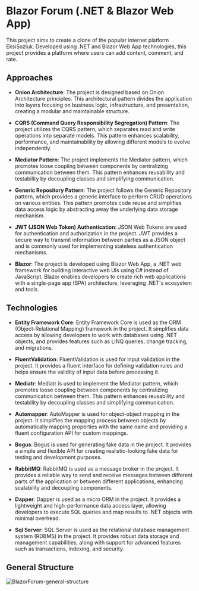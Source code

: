 
# Blazor Forum (.NET & Blazor Web App)

This project aims to create a clone of the popular internet platform EksiSozluk. Developed using .NET and Blazor Web App technologies, this project provides a platform where users can add content, comment, and rate.


## Approaches

- **Onion Architecture**: The project is designed based on Onion Architecture principles. This architectural pattern divides the application into layers focusing on business logic, infrastructure, and presentation, creating a modular and maintainable structure.

- **CQRS (Command Query Responsibility Segregation) Pattern**: The project utilizes the CQRS pattern, which separates read and write operations into separate models. This pattern enhances scalability, performance, and maintainability by allowing different models to evolve independently.

- **Mediator Pattern**: The project implements the Mediator pattern, which promotes loose coupling between components by centralizing communication between them. This pattern enhances reusability and testability by decoupling classes and simplifying communication.

- **Generic Repository Pattern**: The project follows the Generic Repository pattern, which provides a generic interface to perform CRUD operations on various entities. This pattern promotes code reuse and simplifies data access logic by abstracting away the underlying data storage mechanism.

- **JWT (JSON Web Token) Authentication**: JSON Web Tokens are used for authentication and authorization in the project. JWT provides a secure way to transmit information between parties as a JSON object and is commonly used for implementing stateless authentication mechanisms.

- **Blazor**: The project is developed using Blazor Web App, a .NET web framework for building interactive web UIs using C# instead of JavaScript. Blazor enables developers to create rich web applications with a single-page app (SPA) architecture, leveraging .NET's ecosystem and tools.

## Technologies

- **Entity Framework Core**: Entity Framework Core is used as the ORM (Object-Relational Mapping) framework in the project. It simplifies data access by allowing developers to work with databases using .NET objects, and provides features such as LINQ queries, change tracking, and migrations.

- **FluentValidation**: FluentValidation is used for input validation in the project. It provides a fluent interface for defining validation rules and helps ensure the validity of input data before processing it.

- **Mediatr**: Mediatr is used to implement the Mediator pattern, which promotes loose coupling between components by centralizing communication between them. This pattern enhances reusability and testability by decoupling classes and simplifying communication.

- **Automapper**: AutoMapper is used for object-object mapping in the project. It simplifies the mapping process between objects by automatically mapping properties with the same name and providing a fluent configuration API for custom mappings.

- **Bogus**: Bogus is used for generating fake data in the project. It provides a simple and flexible API for creating realistic-looking fake data for testing and development purposes.

- **RabbitMQ**: RabbitMQ is used as a message broker in the project. It provides a reliable way to send and receive messages between different parts of the application or between different applications, enhancing scalability and decoupling components.

- **Dapper**: Dapper is used as a micro ORM in the project. It provides a lightweight and high-performance data access layer, allowing developers to execute SQL queries and map results to .NET objects with minimal overhead.

- **Sql Server**: SQL Server is used as the relational database management system (RDBMS) in the project. It provides robust data storage and management capabilities, along with support for advanced features such as transactions, indexing, and security.

## General Structure

![BlazorForum-general-structure](https://github.com/burakgunce/Blazor-Forum/assets/87397100/f98c939b-14ae-48d8-9cf8-9ce27204a5e5)
